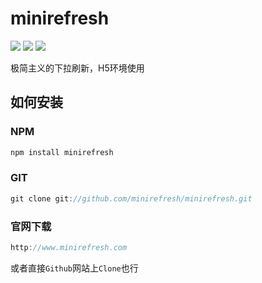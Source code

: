 # minirefresh

[![](https://img.shields.io/npm/dm/minirefresh.svg)](https://www.npmjs.com/package/minirefresh)
[![](https://img.shields.io/npm/v/minirefresh.svg)](https://www.npmjs.com/package/minirefresh)
[![](https://img.shields.io/npm/l/minirefresh.svg)](https://www.npmjs.com/package/minirefresh)


极简主义的下拉刷新，H5环境使用

## 如何安装

### NPM

```js
npm install minirefresh
```

### GIT

```js
git clone git://github.com/minirefresh/minirefresh.git
```

### 官网下载

```js
http://www.minirefresh.com
```

或者直接`Github`网站上`Clone`也行